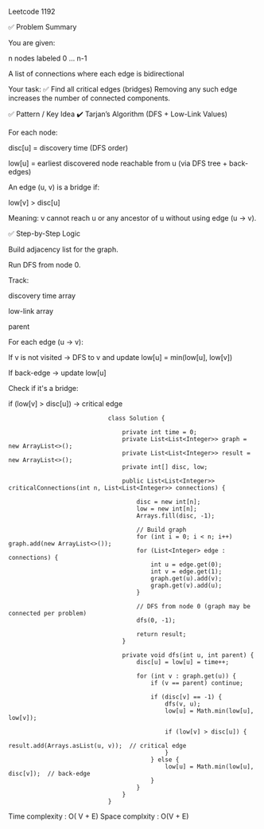 Leetcode 1192

✅ Problem Summary

You are given:

n nodes labeled 0 … n-1

A list of connections where each edge is bidirectional

Your task:
✅ Find all critical edges (bridges)
Removing any such edge increases the number of connected components.

✅ Pattern / Key Idea
✔️ Tarjan’s Algorithm (DFS + Low-Link Values)

For each node:

disc[u] = discovery time (DFS order)

low[u] = earliest discovered node reachable from u
(via DFS tree + back-edges)

An edge (u, v) is a bridge if:

low[v] > disc[u]


Meaning:
v cannot reach u or any ancestor of u without using edge (u → v).

✅ Step-by-Step Logic

Build adjacency list for the graph.

Run DFS from node 0.

Track:

discovery time array

low-link array

parent

For each edge (u → v):

If v is not visited → DFS to v
and update low[u] = min(low[u], low[v])

If back-edge → update low[u]

Check if it's a bridge:

if (low[v] > disc[u]) → critical edge

                                class Solution {

                                    private int time = 0;
                                    private List<List<Integer>> graph = new ArrayList<>();
                                    private List<List<Integer>> result = new ArrayList<>();
                                    private int[] disc, low;

                                    public List<List<Integer>> criticalConnections(int n, List<List<Integer>> connections) {

                                        disc = new int[n];
                                        low = new int[n];
                                        Arrays.fill(disc, -1);

                                        // Build graph
                                        for (int i = 0; i < n; i++) graph.add(new ArrayList<>());
                                        for (List<Integer> edge : connections) {
                                            int u = edge.get(0);
                                            int v = edge.get(1);
                                            graph.get(u).add(v);
                                            graph.get(v).add(u);
                                        }

                                        // DFS from node 0 (graph may be connected per problem)
                                        dfs(0, -1);

                                        return result;
                                    }

                                    private void dfs(int u, int parent) {
                                        disc[u] = low[u] = time++;

                                        for (int v : graph.get(u)) {
                                            if (v == parent) continue;

                                            if (disc[v] == -1) {
                                                dfs(v, u);
                                                low[u] = Math.min(low[u], low[v]);

                                                if (low[v] > disc[u]) {
                                                    result.add(Arrays.asList(u, v));  // critical edge
                                                }
                                            } else {
                                                low[u] = Math.min(low[u], disc[v]);  // back-edge
                                            }
                                        }
                                    }
                                }
Time complexity : O( V + E)
Space complxity : O(V + E)
